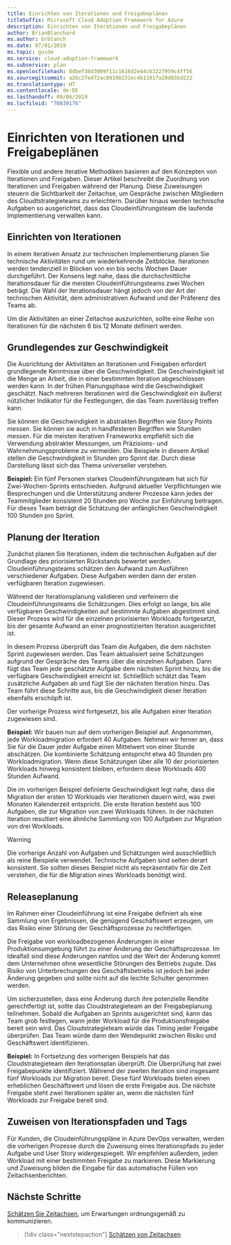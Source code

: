 ```yaml
---
title: Einrichten von Iterationen und Freigabeplänen
titleSuffix: Microsoft Cloud Adoption Framework for Azure
description: Einrichten von Iterationen und Freigabeplänen
author: BrianBlanchard
ms.author: brblanch
ms.date: 07/01/2019
ms.topic: guide
ms.service: cloud-adoption-framework
ms.subservice: plan
ms.openlocfilehash: 0dbef36d3909f11c1616d2e44c63227959c4ff56
ms.sourcegitcommit: a26c27ed72ac89198231ec4b11917a20d03bd222
ms.translationtype: HT
ms.contentlocale: de-DE
ms.lasthandoff: 09/06/2019
ms.locfileid: "70839176"
---
```

# <a name="establish-iterations-and-release-plans"></a>Einrichten von Iterationen und Freigabeplänen

Flexible und andere iterative Methodiken basieren auf den Konzepten von Iterationen und Freigaben. Dieser Artikel beschreibt die Zuordnung von Iterationen und Freigaben während der Planung. Diese Zuweisungen steuern die Sichtbarkeit der Zeitachse, um Gespräche zwischen Mitgliedern des Cloudtstrategieteams zu erleichtern. Darüber hinaus werden technische Aufgaben so ausgerichtet, dass das Cloudeinführungsteam die laufende Implementierung verwalten kann.

## <a name="establish-iterations"></a>Einrichten von Iterationen

In einem iterativen Ansatz zur technischen Implementierung planen Sie technische Aktivitäten rund um wiederkehrende Zeitblöcke. Iterationen werden tendenziell in Blöcken von ein bis sechs Wochen Dauer durchgeführt. Der Konsens legt nahe, dass die durchschnittliche Iterationsdauer für die meisten Cloudeinführungsteams zwei Wochen beträgt. Die Wahl der Iterationsdauer hängt jedoch von der Art der technischen Aktivität, dem administrativen Aufwand und der Präferenz des Teams ab.

Um die Aktivitäten an einer Zeitachse auszurichten, sollte eine Reihe von Iterationen für die nächsten 6 bis 12 Monate definiert werden.

## <a name="understand-velocity"></a>Grundlegendes zur Geschwindigkeit

Die Ausrichtung der Aktivitäten an Iterationen und Freigaben erfordert grundlegende Kenntnisse über die Geschwindigkeit. Die Geschwindigkeit ist die Menge an Arbeit, die in einer bestimmten Iteration abgeschlossen werden kann. In der frühen Planungsphase wird die Geschwindigkeit geschätzt. Nach mehreren Iterationen wird die Geschwindigkeit ein äußerst nützlicher Indikator für die Festlegungen, die das Team zuverlässig treffen kann.

Sie können die Geschwindigkeit in abstrakten Begriffen wie Story Points messen. Sie können sie auch in handfesteren Begriffen wie Stunden messen. Für die meisten iterativen Frameworks empfiehlt sich die Verwendung abstrakter Messungen, um Präzisions- und Wahrnehmungsprobleme zu vermeiden. Die Beispiele in diesem Artikel stellen die Geschwindigkeit in Stunden pro Sprint dar. Durch diese Darstellung lässt sich das Thema universeller verstehen.

**Beispiel:** Ein fünf Personen starkes Cloudeinführungsteam hat sich für Zwei-Wochen-Sprints entschieden. Aufgrund aktueller Verpflichtungen wie Besprechungen und die Unterstützung anderer Prozesse kann jedes der Teammitglieder konsistent 20 Stunden pro Woche zur Einführung beitragen. Für dieses Team beträgt die Schätzung der anfänglichen Geschwindigkeit 100 Stunden pro Sprint.

## <a name="iteration-planning"></a>Planung der Iteration

Zunächst planen Sie Iterationen, indem die technischen Aufgaben auf der Grundlage des priorisierten Rückstands bewertet werden. Cloudeinführungsteams schätzen den Aufwand zum Ausführen verschiedener Aufgaben. Diese Aufgaben werden dann der ersten verfügbaren Iteration zugewiesen.

Während der Iterationsplanung validieren und verfeinern die Cloudeinführungsteams die Schätzungen. Dies erfolgt so lange, bis alle verfügbaren Geschwindigkeiten auf bestimmte Aufgaben abgestimmt sind. Dieser Prozess wird für die einzelnen priorisierten Workloads fortgesetzt, bis der gesamte Aufwand an einer prognostizierten Iteration ausgerichtet ist.

In diesem Prozess überprüft das Team die Aufgaben, die dem nächsten Sprint zugewiesen werden. Das Team aktualisiert seine Schätzungen aufgrund der Gespräche des Teams über die einzelnen Aufgaben. Dann fügt das Team jede geschätzte Aufgabe dem nächsten Sprint hinzu, bis die verfügbare Geschwindigkeit erreicht ist. Schließlich schätzt das Team zusätzliche Aufgaben ab und fügt Sie der nächsten Iteration hinzu. Das Team führt diese Schritte aus, bis die Geschwindigkeit dieser Iteration ebenfalls erschöpft ist.

Der vorherige Prozess wird fortgesetzt, bis alle Aufgaben einer Iteration zugewiesen sind.

**Beispiel:** Wir bauen nun auf dem vorherigen Beispiel auf. Angenommen, jede Workloadmigration erfordert 40 Aufgaben. Nehmen wir ferner an, dass Sie für die Dauer jeder Aufgabe einen Mittelwert von einer Stunde abschätzen. Die kombinierte Schätzung entspricht etwa 40 Stunden pro Workloadmigration. Wenn diese Schätzungen über alle 10 der priorisierten Workloads hinweg konsistent bleiben, erfordern diese Workloads 400 Stunden Aufwand.

Die im vorherigen Beispiel definierte Geschwindigkeit legt nahe, dass die Migration der ersten 10 Workloads vier Iterationen dauern wird, was zwei Monaten Kalenderzeit entspricht. Die erste Iteration besteht aus 100 Aufgaben, die zur Migration von zwei Workloads führen. In der nächsten Iteration resultiert eine ähnliche Sammlung von 100 Aufgaben zur Migration von drei Workloads.

> [!WARNING]
> Die vorherige Anzahl von Aufgaben und Schätzungen wird ausschließlich als reine Beispiele verwendet. Technische Aufgaben sind selten derart konsistent. Sie sollten dieses Beispiel nicht als repräsentativ für die Zeit verstehen, die für die Migration eines Workloads benötigt wird.

## <a name="release-planning"></a>Releaseplanung

Im Rahmen einer Cloudeinführung ist eine Freigabe definiert als eine Sammlung von Ergebnissen, die genügend Geschäftswert erzeugen, um das Risiko einer Störung der Geschäftsprozesse zu rechtfertigen.

Die Freigabe von workloadbezogenen Änderungen in einer Produktionsumgebung führt zu einer Änderung der Geschäftsprozesse. Im Idealfall sind diese Änderungen nahtlos und der Wert der Änderung kommt dem Unternehmen ohne wesentliche Störungen des Betriebs zugute. Das Risiko von Unterbrechungen des Geschäftsbetriebs ist jedoch bei jeder Änderung gegeben und sollte nicht auf die leichte Schulter genommen werden.

Um sicherzustellen, dass eine Änderung durch ihre potenzielle Rendite gerechtfertigt ist, sollte das Cloudstrategieteam an der Freigabeplanung teilnehmen. Sobald die Aufgaben an Sprints ausgerichtet sind, kann das Team grob festlegen, wann jeder Workload für die Produktionsfreigabe bereit sein wird. Das Cloudstrategieteam würde das Timing jeder Freigabe überprüfen. Das Team würde dann den Wendepunkt zwischen Risiko und Geschäftswert identifizieren.

**Beispiel:** In Fortsetzung des vorherigen Beispiels hat das Cloudstrategieteam den Iterationsplan überprüft. Die Überprüfung hat zwei Freigabepunkte identifiziert. Während der zweiten Iteration sind insgesamt fünf Workloads zur Migration bereit. Diese fünf Workloads bieten einen erheblichen Geschäftswert und lösen die erste Freigabe aus. Die nächste Freigabe steht zwei Iterationen später an, wenn die nächsten fünf Workloads zur Freigabe bereit sind.

## <a name="assign-iteration-paths-and-tags"></a>Zuweisen von Iterationspfaden und Tags

Für Kunden, die Cloudeinführungspläne in Azure DevOps verwalten, werden die vorherigen Prozesse durch die Zuweisung eines Iterationspfads zu jeder Aufgabe und User Story widergespiegelt. Wir empfehlen außerdem, jeden Workload mit einer bestimmten Freigabe zu markieren. Diese Markierung und Zuweisung bilden die Eingabe für das automatische Füllen von Zeitachsenberichten.

## <a name="next-steps"></a>Nächste Schritte

[Schätzen Sie Zeitachsen](./timelines.md), um Erwartungen ordnungsgemäß zu kommunizieren.

> [!div class="nextstepaction"]
> [Schätzen von Zeitachsen](./timelines.md)
